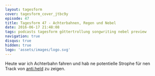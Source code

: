 ```yaml
---
layout: tagesform
cover: tagesform_cover_jtbc9y
episode: 47
title: Tagesform 47 - Achterbahnen, Regen und Nebel
date: 2016-06-17 21:48:08
tags: podcasts tagesform göttertrollung songwriting nebel preview
navigation: true
disqus: true
hidden: true
logo: 'assets/images/logo.svg'
---
```


Heute war ich Achterbahn fahren und hab ne potentielle
Strophe für nen Track von [anti.held](https://www.facebook.com/antiheldmusic/) zu zeigen.
